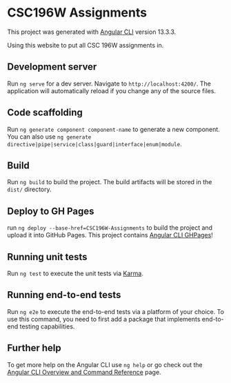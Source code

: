 # CSC196W Assignments

This project was generated with [Angular CLI](https://github.com/angular/angular-cli) version 13.3.3.

Using this website to put all CSC 196W assignments in.

## Development server

Run `ng serve` for a dev server. Navigate to `http://localhost:4200/`. The application will automatically reload if you change any of the source files.

## Code scaffolding

Run `ng generate component component-name` to generate a new component. You can also use `ng generate directive|pipe|service|class|guard|interface|enum|module`.

## Build

Run `ng build` to build the project. The build artifacts will be stored in the `dist/` directory.

## Deploy to GH Pages

run `ng deploy --base-href=CSC196W-Assignments` to build the project and upload it into GitHub Pages. This project contains [Angular CLI GHPages](https://github.com/angular-schule/angular-cli-ghpages/)!

## Running unit tests

Run `ng test` to execute the unit tests via [Karma](https://karma-runner.github.io).

## Running end-to-end tests

Run `ng e2e` to execute the end-to-end tests via a platform of your choice. To use this command, you need to first add a package that implements end-to-end testing capabilities.

## Further help

To get more help on the Angular CLI use `ng help` or go check out the [Angular CLI Overview and Command Reference](https://angular.io/cli) page.
